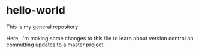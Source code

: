 # hello-world
This is my general repository

Here, I'm making some changes to this file to learn about version control an committing updates to a master project.
